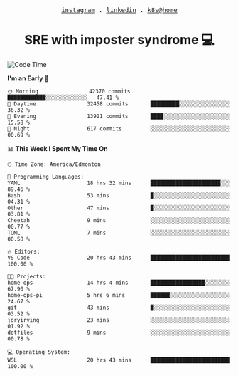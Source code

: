 <p align="center">
  <samp>
    <a href="https://www.instagram.com/lildrunkensmurf/">instagram</a> .
    <a href="https://www.linkedin.com/in/joryirving/">linkedin</a> .
    <a href="https://github.com/joryirving/home-ops">k8s@home</a>
  </samp>
</p>

<h1 align="center">
  SRE with imposter syndrome 💻
</h1>

<!--START_SECTION:waka-->
![Code Time](http://img.shields.io/badge/Code%20Time-386%20hrs%2014%20mins-blue)

**I'm an Early 🐤** 

```text
🌞 Morning                42370 commits       ████████████░░░░░░░░░░░░░   47.41 % 
🌆 Daytime                32458 commits       █████████░░░░░░░░░░░░░░░░   36.32 % 
🌃 Evening                13921 commits       ████░░░░░░░░░░░░░░░░░░░░░   15.58 % 
🌙 Night                  617 commits         ░░░░░░░░░░░░░░░░░░░░░░░░░   00.69 % 
```


📊 **This Week I Spent My Time On** 

```text
🕑︎ Time Zone: America/Edmonton

💬 Programming Languages: 
YAML                     18 hrs 32 mins      ██████████████████████░░░   89.46 % 
Bash                     53 mins             █░░░░░░░░░░░░░░░░░░░░░░░░   04.31 % 
Other                    47 mins             █░░░░░░░░░░░░░░░░░░░░░░░░   03.81 % 
Cheetah                  9 mins              ░░░░░░░░░░░░░░░░░░░░░░░░░   00.77 % 
TOML                     7 mins              ░░░░░░░░░░░░░░░░░░░░░░░░░   00.58 % 

🔥 Editors: 
VS Code                  20 hrs 43 mins      █████████████████████████   100.00 % 

🐱‍💻 Projects: 
home-ops                 14 hrs 4 mins       █████████████████░░░░░░░░   67.90 % 
home-ops-pi              5 hrs 6 mins        ██████░░░░░░░░░░░░░░░░░░░   24.67 % 
git                      43 mins             █░░░░░░░░░░░░░░░░░░░░░░░░   03.52 % 
joryirving               23 mins             ░░░░░░░░░░░░░░░░░░░░░░░░░   01.92 % 
dotfiles                 9 mins              ░░░░░░░░░░░░░░░░░░░░░░░░░   00.78 % 

💻 Operating System: 
WSL                      20 hrs 43 mins      █████████████████████████   100.00 % 
```


<!--END_SECTION:waka-->
